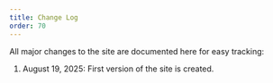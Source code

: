 ```yaml
---
title: Change Log
order: 70
---
```


All major changes to the site are documented here for easy tracking:

1. August 19, 2025: First version of the site is created.
